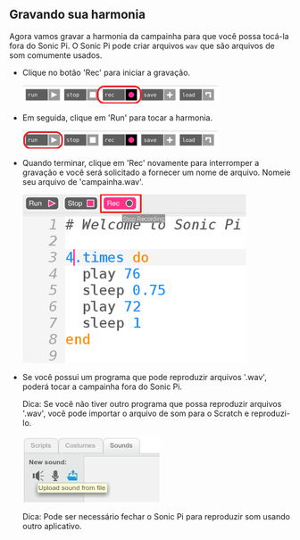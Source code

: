 ## Gravando sua harmonia

Agora vamos gravar a harmonia da campainha para que você possa tocá-la fora do Sonic Pi. O Sonic Pi pode criar arquivos `wav` que são arquivos de som comumente usados.

+ Clique no botão 'Rec' para iniciar a gravação.
    
    ![captura de tela](images/tune-record.png)

+ Em seguida, clique em 'Run' para tocar a harmonia.
    
    ![captura de tela](images/tune-run.png)

+ Quando terminar, clique em 'Rec' novamente para interromper a gravação e você será solicitado a fornecer um nome de arquivo. Nomeie seu arquivo de 'campainha.wav'.
    
    ![captura de tela](images/tune-record-stop.png)

+ Se você possui um programa que pode reproduzir arquivos '.wav', poderá tocar a campainha fora do Sonic Pi.
    
    Dica: Se você não tiver outro programa que possa reproduzir arquivos '.wav', você pode importar o arquivo de som para o Scratch e reproduzi-lo.
    
    ![captura de tela](images/scratch-upload.png)
    
    Dica: Pode ser necessário fechar o Sonic Pi para reproduzir som usando outro aplicativo.